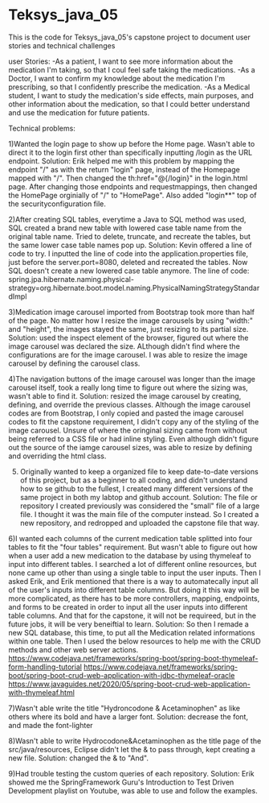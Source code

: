 # Teksys_java_05
This is the code for Teksys_java_05's capstone project to document user stories and technical challenges

user Stories:
-As a patient, I want to see more information about the medication I'm taking, so that I coul feel safe taking the medications.
-As a Doctor, I want to confirm my knowledge about the medication I'm prescribing, so that I confidently prescribe the medication.
-As a Medical student, I want to study the medication's side effects, main purposes, and other information about the medication, so that I could better
  understand and use the medication for future patients.
  
  
 Technical problems:

1)Wanted the login page to show up before the Home page. Wasn't able to direct it to the login first other than specifically inputting /login as the URL endpoint.
  Solution: Erik helped me with this problem by mapping the endpoint "/" as with the return "login" page, instead of the Homepage mapped with "/". Then changed the th:href="@{/login}" in the login.html page. After changing those endpoints and requestmappings, then changed the HomePage orginially of "/" to "HomePage". Also added "login**" top of the securityconfiguration file.
  
2)After creating SQL tables, everytime a Java to SQL method was used, SQL created a brand new table with lowered case table name from the original table name. Tried to delete, truncate, and recreate the tables, but the same lower case table names pop up.
  Solution: Kevin offered a line of code to try. I inputted the line of code into the application.properties file, just before the server.port=8080, deleted and recreated the tables. Now SQL doesn't create a new lowered case table anymore.
  The line of code:
    spring.jpa.hibernate.naming.physical-strategy=org.hibernate.boot.model.naming.PhysicalNamingStrategyStandardImpl
    
3)Medication image carousel imported from Bootstrap took more than half of the page. No matter how I resize the image carousels by using "width:" and "height", the images stayed the same, just resizing to its partial size.
  Solution: used the inspect element of the browser, figured out where the image carousel was declared the size. ALthough didn't find where the configurations are for the image carousel. I was able to resize the image carousel by defining the carousel class.
  
4)The navigation buttons of the image carousel was longer than the image carousel itself, took a really long time to figure out where the sizing was, wasn't able to find it. 
   Solution: resized the image carousel by creating, defining, and override the previous classes. Although the image carousel codes are from Bootstrap, I only copied and pasted the image carousel codes to fit the capstone requirement, I didn't copy any of the styling of the image carousel. Unsure of where the oringinal sizing came from without being referred to a CSS file or had inline styling. Even although didn't figure out the source of the iamge carousel sizes, was able to resize by defining and overriding the html class.
   
5) Originally wanted to keep a organized file to keep date-to-date versions of this project, but as a beginner to all coding, and didn't understand how to se github to the fullest, I created many different versions of the same project in both my labtop and github account.
  Solution: The file or repository I created previously was considered the "small" file of a large file. I thought it was the main file of the computer instead. So I created a new repository, and redropped and uploaded the capstone file that way.
  
6)I wanted each columns of the current medication table splitted into four tables to fit the "four tables" requirement. But wasn't able to figure out how when a user add a new medication to the database by using thymeleaf to input into different tables. I searched a lot of different online resources, but none came up other than using a single table to input the user inputs. Then I asked Erik, and Erik mentioned that there is a way to automatecally input all of the user's inputs into different table columns. But doing it this way will be more complicated, as there has to be more controllers, mapping, endpoints, and forms to be created in order to input all the user inputs into different table columns. And that for the capstone, it will not be requireed, but in the future jobs, it will be very beneiftial to learn.
    Solution: So then I remade a new SQL database, this time, to put all the Medication related informations within one table. Then I used the below resources to help me with the CRUD methods and other web server actions.
    https://www.codejava.net/frameworks/spring-boot/spring-boot-thymeleaf-form-handling-tutorial
    https://www.codejava.net/frameworks/spring-boot/spring-boot-crud-web-application-with-jdbc-thymeleaf-oracle
    https://www.javaguides.net/2020/05/spring-boot-crud-web-application-with-thymeleaf.html
    
7)Wasn't able write the title "Hydroncodone & Acetaminophen" as like others where its bold and have a larger font. 
    Solution: decrease the font, and made the font-lighter

8)Wasn't able to write Hydrocodone&Acetaminophen as the title page of the src/java/resources, Eclipse didn't let the & to pass through, kept creating a new file.
    Solution: changed the & to "And".
    
9)Had trouble testing the custom queries of each repository.
    Solution: Erik showed me the SpringFramework Guru's Introduction to Test Driven Development playlist on Youtube, was able to use and follow the examples.
    
 
    
    
    



